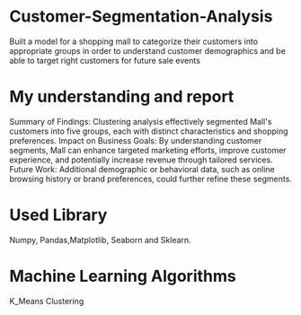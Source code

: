 # Customer-Segmentation-Analysis
Built a model for a shopping mall to categorize their customers into appropriate groups in order to understand customer demographics and be able to target right customers for future sale events
# My understanding and report
Summary of Findings: Clustering analysis effectively segmented Mall's customers into five groups, each with distinct characteristics and shopping preferences.
Impact on Business Goals: By understanding customer segments, Mall can enhance targeted marketing efforts, improve customer experience, and potentially increase revenue through tailored services.
Future Work: Additional demographic or behavioral data, such as online browsing history or brand preferences, could further refine these segments.
# Used Library
Numpy, Pandas,Matplotlib, Seaborn and Sklearn.
# Machine Learning Algorithms
K_Means Clustering
